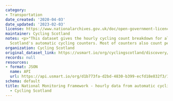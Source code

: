 ```yaml
---
category:
- Transportation
date_created: '2020-04-03'
date_updated: '2023-02-03'
license: https://www.nationalarchives.gov.uk/doc/open-government-licence/version/3/
maintainer: Cycling Scotland
notes: <p>"This dataset gives the hourly cycling count breakdown for all of Cycling
  Scotland's automatic cycling counters. Most of counters also count pedestrians."</p>
organization: Cycling Scotland
original_dataset_link: https://usmart.io/org/cyclingscotland/discovery/discovery-view-detail/f3df8bdf-8305-4fef-af33-502488befec7
records: null
resources:
- format: JSON
  name: API
  url: https://api.usmart.io/org/d1b773fa-d2bd-4830-b399-ecfd18e832f3/1c10a00a-2d39-4ff2-befa-d952458ec608/1/urql
schema: default
title: National Monitoring Framework - hourly data from automatic cycling counters
  - Cycling Scotland
---
```

